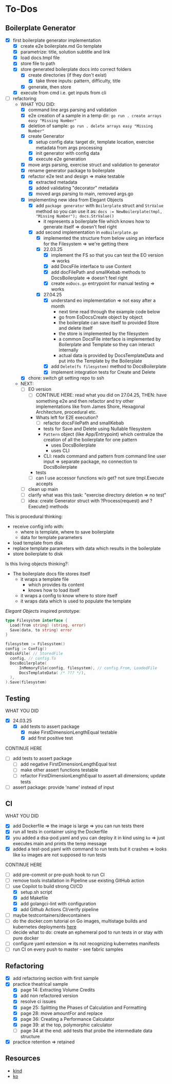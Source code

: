# To-Dos

## Boilerplate Generator

- [x] first boilerplate generator implementation
  - [x] create e2e boilerplate.md Go template
  - [x] parametrize: title, solution subtitle and link
  - [x] load docs.tmpl file
  - [x] store file to path
  - [x] store generated boilerplate docs into correct folders
    - [x] create directories (if they don't exist)
      - [x] take three inputs: pattern, difficulty, title
    - [x] generate, then store
  - [x] execute from cmd i.e. get inputs from cli
- [ ] refactoring
  - WHAT YOU DID:
    - [x] command line args parsing and validation
    - [x] e2e creation of a sample in a temp dir: `go run . create arrays easy "Missing Number"`
    - [x] deletion of sample: `go run . delete arrays easy "Missing Number"`
    - [x] create Generator
      - [x] setup config data: target dir, template location, exercise metadata from args processing
      - [x] init generator with config data
      - [x] execute e2e generation
    - [x] move args parsing, exercise struct and validation to generator
    - [x] rename generator package to boilerplate
    - [x] refactor e2e test and design => make testable
      - [x] extracted metadata
      - [x] added validating "decorator" metadata
      - [x] moved args parsing to main, removed args.go
    - [x] implementing new idea from Elegant Objects
      - [x] add `package generator` with `Boilerplate` struct and `StrValue` method so you can use it as: `docs := NewBoilerplate(tmpl, "Missing Number"); docs.StrValue()`
        - it represents a boilerplate file which knows how to generate itself => doesn't feel right
      - [x] add second implementation in `eoBoilerplate.go`
        - [x] implemented the structure from below using an interface for the Filesystem => we're getting there
        - [x] 22.03.25
          - [x] implement the FS so that you can test the EO version => works
          - [x] add DocsFile interface to use Content
          - [x] add docFilePath and smallKebab methods to DocsBoilerplate => doesn't feel right
          - [x] create `eoDocs.go` entrypoint for manual testing => works
        - [x] 27.04.25
          - [x] understand eo implementation => not easy after a month
            - next time read through the example code below
            - go from EoDocsCreate object by object
            - the boilerplate can save itself to provided Store and delete itself
            - the store is implemented by the filesystem
            - a common DocsFile interface is implemented by Boilerplate and Template so they can interact internally
            - actual data is provided by DocsTemplateData and put into the Template by the Boilerplate
          - [x] add `Delete(fs filesystem)` method to DocsBoilerplate
          - [x] implement integration tests for Create and Delete
    - [x] chore: switch git setting repo to ssh
  - NEXT:
    - [ ] EO version
      - [ ] CONTINUE HERE: read what you did on 27.04.25, THEN: have something e2e and then refactor and try other implementations like from James Shore, Hexagonal Architecture, procedural etc.
      - Whats left for E2E execution?
        - [ ] refactor docsFilePath and smallKebab
        - tests for Save and Delete using Nullable filesystem
        - `Pattern` object (like App/Entrypoint) which centralize the creation of all the boilerplate for one pattern
          - uses DocsBoilerplate
          - uses CLI
        - CLI: reads command and pattern from command line user input => separate package, no connection to DocsBoilerplate
      - tests
      - [ ] can I use accessor functions w/o get? not sure tmpl.Execute accepts
    - [ ] clean up main
    - [ ] clarify what was this task: "exercise directory deletion => no test"
    - [ ] idea: create Generator struct with ?Process(request) and ?Execute() methods

This is procedural thinking:

- receive config info with:
  - where is template, where to save boilerplate
  - data for template parameters
- load template from disk
- replace template parameters with data which results in the boilerplate
- store boilerplate to disk

Is this living objects thinking?:

- The boilerplate docs file stores itself
  - it wraps a template file
    - which provides its content
    - knows how to load itself
  - it wraps a config to know where to store itself
  - it wraps data which is used to populate the template

*Elegant Objects* inspired prototype:

```go
type Filesystem interface {
  Load(from string) (string, error)
  Save(data, to string) error
}

filesystem := Filesystem()
config := Config()
OnDiskFile( // StoredFile
  config, // config.To
  DocsBoilerplate(
      InMemoryFile(config, filesystem), // config.From, LoadedFile
      DocsTemplateData( /* ??? */),
  ),
).Save(filesystem)
```

## Testing

WHAT YOU DID

- [x] 24.03.25
  - [x] add tests to assert package
    - [x] make FirstDimensionLengthEqual testable
    - [x] add first positive test

CONTINUE HERE

- [ ] add tests to assert package
  - [ ] add negative FirstDimensionLengthEqual test
  - [ ] make other assert functions testable
  - [ ] refactor FirstDimensionLengthEqual to assert all dimensions; update tests
- [ ] assert package: provide 'name' instead of input

## CI

WHAT YOU DID

- [x] add Dockerfile => the image is large => you can run tests there
- [x] run all tests in container using the Dockerfile
- [x] you added a dsa-pod.yaml and you can deploy it in kind using `ko` => just executes main and prints the temp message
- [x] added a test-pod.yaml with command to run tests but it crashes => looks like `ko` images are not supposed to run tests

CONTINUE HERE

- [ ] add pre-commit or pre-push hook to run CI
- [ ] remove tools installation in Pipeline use existing GitHub action
- [ ] use Copilot to build strong CI/CD
  - [x] setup.sh script
  - [x] add Makefile
  - [x] add golangci-lint with configuration
  - [x] add Github Actions CI/verify pipeline
- [ ] maybe testcontainers/devcontainers
- [ ] do the docker.com tutorial on Go images, multistage builds and kubernetes deployments [here](https://docs.docker.com/guides/golang/build-images/)
- [ ] decide what to do: create an ephemeral pod to run tests in or stay with pure docker
- [ ] configure yaml extension => its not recognizing kubernetes manifests
- [ ] run CI on every push to master - see fabric samples

## Refactoring

- [x] add refactoring section with first sample
- [x] practice theatrical sample
  - [x] page 14: Extracting Volume Credits
  - [x] add non refactored version
  - [x] resolve ci issues
  - [x] page 25: Splitting the Phases of Calculation and Formatting
  - [x] page 28: move amountFor and replace
  - [x] page 36: Creating a Performance Calculator
  - [x] page 39: at the top, polymorphic calculator
  - [ ] page 34 at the end: add tests that probe the intermediate data structure
- [x] practice retention => retained

## Resources

- [kind](https://kind.sigs.k8s.io/docs/user/quick-start/)
- [ko](https://ko.build/features/k8s/)
